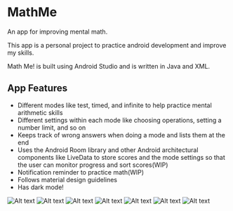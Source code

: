 # MathMe
An app for improving mental math.

This app is a personal project to practice android development and improve my skills. 

Math Me! is built using Android Studio and is written in Java and XML.

## App Features

- Different modes like test, timed, and infinite to help practice mental arithmetic skills
- Different settings within each mode like choosing operations, setting a number limit, and so on
- Keeps track of wrong answers when doing a mode and lists them at the end
- Uses the Android Room library and other Android architectural components like LiveData to store scores and the mode settings so that the user can monitor progress and sort scores(WIP)
- Notification reminder to practice math(WIP)
- Follows material design guidelines
- Has dark mode!

![Alt text](https://github.com/meh430/MathMe/blob/master/screens/main_dark.png "Screen")
![Alt text](https://github.com/meh430/MathMe/blob/master/screens/main_light.png "Screen")
![Alt text](https://github.com/meh430/MathMe/blob/master/screens/settings_dark.png "Screen")
![Alt text](https://github.com/meh430/MathMe/blob/master/screens/settings_light.png "Screen")
![Alt text](https://github.com/meh430/MathMe/blob/master/screens/time_dark.png "Screen")
![Alt text](https://github.com/meh430/MathMe/blob/master/screens/time_light.png "Screen")
![Alt text](https://github.com/meh430/MathMe/blob/master/screens/score_dark.png "Screen")

